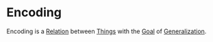 # Encoding

Encoding is a [Relation](60005.md) between [Things](60003.md) with the [Goal](60058.md) of [Generalization](60080.md).